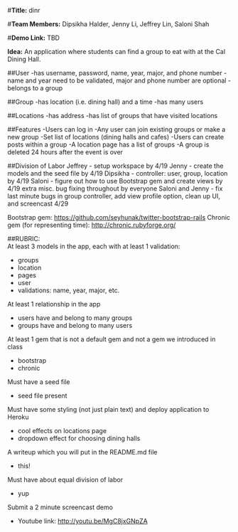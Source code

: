 #**Title:**
dinr

#**Team Members:**
Dipsikha Halder, Jenny Li, Jeffrey Lin, Saloni Shah

#**Demo Link:**
TBD

**Idea:** An application where students can find a group to eat with at the Cal Dining Hall.

##User
-has username, password, name, year, major, and phone number
-name and year need to be validated, major and phone number are optional
-belongs to a group

##Group
-has location (i.e. dining hall) and a time
-has many users

##Locations
-has address
-has list of groups that have visited locations

##Features
-Users can log in
-Any user can join existing groups or make a new group
-Set list of locations (dining halls and cafes)
-Users can create posts within a group
-A location page has a list of groups
-A group is deleted 24 hours after the event is over

##Division of Labor
Jeffrey - setup workspace by 4/19
Jenny - create the models and the seed file by 4/19
Dipsikha - controller: user, group, location by 4/19
Saloni - figure out how to use Bootstrap gem and create views by 4/19
extra misc. bug fixing throughout by everyone
Saloni and Jenny - fix last minute bugs in group controller, add view profile option, clean up UI, and screencast 4/29

Bootstrap gem: https://github.com/seyhunak/twitter-bootstrap-rails
Chronic gem (for representing time): http://chronic.rubyforge.org/


##RUBRIC:	
At least 3 models in the app, each with at least 1 validation:
- groups
- location
- pages
- user
- validations: name, year, major, etc.


At least 1 relationship in the app
- users have and belong to many groups
- groups have and belong to many users

At least 1 gem that is not a default gem and not a gem we introduced in class
- bootstrap
- chronic

Must have a seed file
- seed file present

Must have some styling (not just plain text) and deploy application to Heroku
- cool effects on locations page
- dropdown effect for choosing dining halls

A writeup which you will put in the README.md file
- this!

Must have about equal division of labor
- yup

Submit a 2 minute screencast demo
- Youtube link: http://youtu.be/MgC8jxGNpZA
